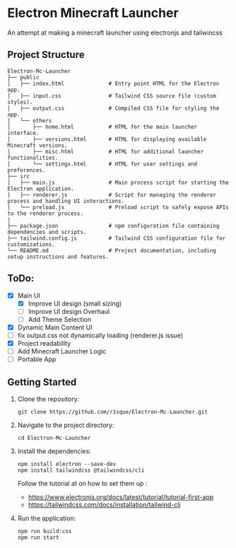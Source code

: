 # Electron Minecraft Launcher

An attempt at making a minecraft launcher using electronjs and tailwincss 

## Project Structure

```
Electron-Mc-Launcher
├── public
│   ├── index.html              # Entry point HTML for the Electron app.
│   ├── input.css               # Tailwind CSS source file (custom styles).
│   ├── output.css              # Compiled CSS file for styling the app.
|   └── others
│       ├── home.html           # HTML for the main launcher interface.
│       ├── versions.html       # HTML for displaying available Minecraft versions.
│       ├── misc.html           # HTML for additional launcher functionalities.
│       └── settings.html       # HTML for user settings and preferences.
├── src
|   ├── main.js                 # Main process script for starting the Electron application.
|   ├── renderer.js             # Script for managing the renderer process and handling UI interactions.
│   └── preload.js              # Preload script to safely expose APIs to the renderer process.
|
├── package.json                # npm configuration file containing dependencies and scripts.
├── tailwind.config.js          # Tailwind CSS configuration file for customizations.
└── README.md                   # Project documentation, including setup instructions and features.
```

## ToDo:

- [x] Main UI
   - [x] Improve UI design (small sizing)
   - [ ] Improve UI design Overhaul
   - [ ] Add Theme Selection
- [x] Dynamic Main Content UI
- [ ] fix output.css not dynamically loading (renderer.js issue)
- [x] Project readability
- [ ] Add Minecraft Launcher Logic
- [ ] Portable App

## Getting Started

1. Clone the repository:
   ```
   git clone https://github.com/r1sque/Electron-Mc-Launcher.git
   ```

2. Navigate to the project directory:
   ```
   cd Electron-Mc-Launcher
   ```

3. Install the dependencies:
   ```
   npm install electron --save-dev
   npm install tailwindcss @tailwindcss/cli
   ```
   
   Follow the tutorial at on how to set them up : 
   - https://www.electronjs.org/docs/latest/tutorial/tutorial-first-app
   - https://tailwindcss.com/docs/installation/tailwind-cli

4. Run the application:
   ```
   npm run build:css
   npm run start
   ```